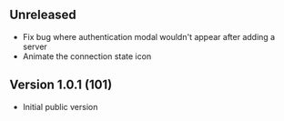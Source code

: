 ## Unreleased

- Fix bug where authentication modal wouldn't appear after adding a server
- Animate the connection state icon

## Version 1.0.1 (101)

- Initial public version
